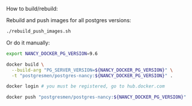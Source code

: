 How to build/rebuild:

Rebuild and push images for all postgres versions:
```bash
./rebuild_push_images.sh
```

Or do it manually:
```bash
export NANCY_DOCKER_PG_VERSION=9.6

docker build \
  --build-arg "PG_SERVER_VERSION=${NANCY_DOCKER_PG_VERSION}" \
  -t "postgresmen/postgres-nancy:${NANCY_DOCKER_PG_VERSION}" .

docker login # you must be registered, go to hub.docker.com

docker push "postgresmen/postgres-nancy:${NANCY_DOCKER_PG_VERSION}"
```
